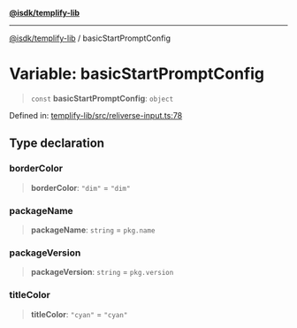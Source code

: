 [**@isdk/templify-lib**](../README.md)

***

[@isdk/templify-lib](../globals.md) / basicStartPromptConfig

# Variable: basicStartPromptConfig

> `const` **basicStartPromptConfig**: `object`

Defined in: [templify-lib/src/reliverse-input.ts:78](https://github.com/isdk/templify-lib.js/blob/3ca95101e07571731e768c30a7a5d33db8d3686c/src/reliverse-input.ts#L78)

## Type declaration

### borderColor

> **borderColor**: `"dim"` = `"dim"`

### packageName

> **packageName**: `string` = `pkg.name`

### packageVersion

> **packageVersion**: `string` = `pkg.version`

### titleColor

> **titleColor**: `"cyan"` = `"cyan"`
